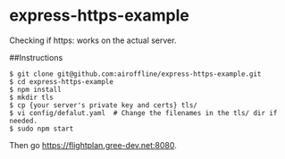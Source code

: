 # express-https-example
Checking if https: works on the actual server.

##Instructions
```
$ git clone git@github.com:airoffline/express-https-example.git
$ cd express-https-example
$ npm install
$ mkdir tls
$ cp {your server's private key and certs} tls/
$ vi config/defalut.yaml  # Change the filenames in the tls/ dir if needed.
$ sudo npm start
```
Then go https://flightplan.gree-dev.net:8080.
